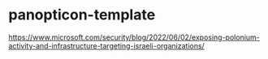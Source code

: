# panopticon-template

https://www.microsoft.com/security/blog/2022/06/02/exposing-polonium-activity-and-infrastructure-targeting-israeli-organizations/
